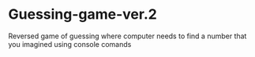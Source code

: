 # Guessing-game-ver.2
Reversed game of guessing where computer needs to find a number that you imagined using console comands
